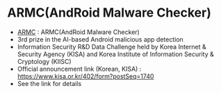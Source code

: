 # ARMC(AndRoid Malware Checker)
- [ARMC](https://github.com/ykeunsong/ARMC) : ARMC(AndRoid Malware Checker)
- 3rd prize in the AI-based Android malicious app detection
- Information Security R&D Data Challenge held by Korea Internet & Security Agency (KISA) and Korea Institute of Information Security & Cryptology (KIISC)
- Official announcement link (Korean, KISA) : https://www.kisa.or.kr/402/form?postSeq=1740
- See the link for details
